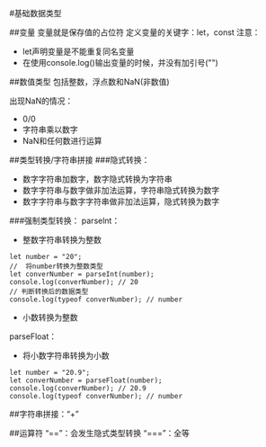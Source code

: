 #基础数据类型

##变量
变量就是保存值的占位符
定义变量的关键字：let，const
注意：
* let声明变量是不能重复同名变量
* 在使用console.log()输出变量的时候，并没有加引号("")

##数值类型
包括整数，浮点数和NaN(非数值)

出现NaN的情况：
* 0/0
* 字符串乘以数字
* NaN和任何数进行运算

##类型转换/字符串拼接
###隐式转换：
* 数字字符串加数字，数字隐式转换为字符串
* 数字字符串与数字做非加法运算，字符串隐式转换为数字
* 数字字符串与数字字符串做非加法运算，隐式转换为数字

###强制类型转换：
parselnt：
* 整数字符串转换为整数
```
let number = "20";
//  将number转换为整数类型
let converNumber = parseInt(number);
console.log(converNumber); // 20
// 判断转换后的数据类型
console.log(typeof converNumber); // number
```
* 小数转换为整数

parseFloat：
* 将小数字符串转换为小数
```
let number = "20.9";
let converNumber = parseFloat(number);
console.log(converNumber); // 20.9
console.log(typeof converNumber); // number
```

##字符串拼接：“+”


##运算符
“==”：会发生隐式类型转换
“===”：全等